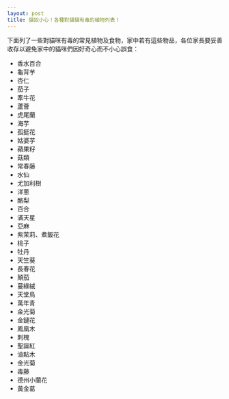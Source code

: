 ```yaml
---
layout: post
title: 貓奴小心！各種對貓貓有毒的植物列表！
---
```


下面列了一些對貓咪有毒的常見植物及食物，家中若有這些物品，各位家長要妥善收存以避免家中的貓咪們因好奇心而不小心誤食：

* 香水百合
* 龜背芋
* 杏仁
* 茄子
* 牽牛花
* 蘆薈
* 虎尾蘭
* 海芋
* 孤挺花
* 姑婆芋
* 蘋果籽
* 菇類
* 常春藤
* 水仙
* 尤加利樹
* 洋蔥
* 酪梨
* 百合
* 滿天星
* 亞麻
* 紫茉莉、煮飯花
* 桃子
* 牡丹
* 天竺葵
* 長春花
* 顛茄
* 蔓綠絨
* 天堂鳥
* 萬年青
* 金光菊
* 金鏈花
* 鳳凰木
* 刺槐
* 聖誕紅
* 油點木
* 金光菊
* 毒藤
* 德州小蘭花
* 黃金葛
